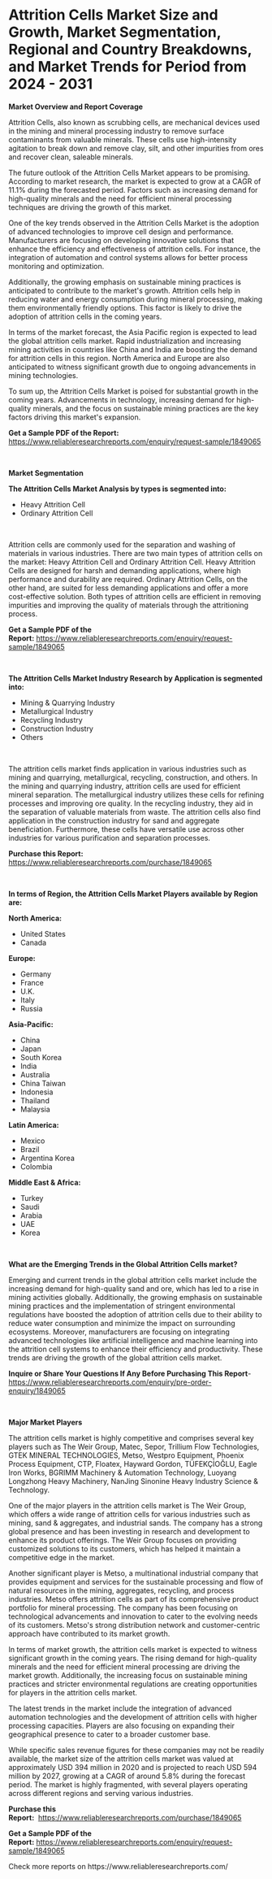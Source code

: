 <p><h1>Attrition Cells Market Size and Growth, Market Segmentation, Regional and Country Breakdowns, and Market Trends for Period from 2024 -  2031</h1></p><p><strong>Market Overview and Report Coverage</strong></p>
<p><p>Attrition Cells, also known as scrubbing cells, are mechanical devices used in the mining and mineral processing industry to remove surface contaminants from valuable minerals. These cells use high-intensity agitation to break down and remove clay, silt, and other impurities from ores and recover clean, saleable minerals.</p><p>The future outlook of the Attrition Cells Market appears to be promising. According to market research, the market is expected to grow at a CAGR of 11.1% during the forecasted period. Factors such as increasing demand for high-quality minerals and the need for efficient mineral processing techniques are driving the growth of this market.</p><p>One of the key trends observed in the Attrition Cells Market is the adoption of advanced technologies to improve cell design and performance. Manufacturers are focusing on developing innovative solutions that enhance the efficiency and effectiveness of attrition cells. For instance, the integration of automation and control systems allows for better process monitoring and optimization.</p><p>Additionally, the growing emphasis on sustainable mining practices is anticipated to contribute to the market's growth. Attrition cells help in reducing water and energy consumption during mineral processing, making them environmentally friendly options. This factor is likely to drive the adoption of attrition cells in the coming years.</p><p>In terms of the market forecast, the Asia Pacific region is expected to lead the global attrition cells market. Rapid industrialization and increasing mining activities in countries like China and India are boosting the demand for attrition cells in this region. North America and Europe are also anticipated to witness significant growth due to ongoing advancements in mining technologies.</p><p>To sum up, the Attrition Cells Market is poised for substantial growth in the coming years. Advancements in technology, increasing demand for high-quality minerals, and the focus on sustainable mining practices are the key factors driving this market's expansion.</p></p>
<p><strong>Get a Sample PDF of the Report:</strong> <a href="https://www.reliableresearchreports.com/enquiry/request-sample/1849065">https://www.reliableresearchreports.com/enquiry/request-sample/1849065</a></p>
<p>&nbsp;</p>
<p><strong>Market Segmentation</strong></p>
<p><strong>The Attrition Cells Market Analysis by types is segmented into:</strong></p>
<p><ul><li>Heavy Attrition Cell</li><li>Ordinary Attrition Cell</li></ul></p>
<p>&nbsp;</p>
<p><p>Attrition cells are commonly used for the separation and washing of materials in various industries. There are two main types of attrition cells on the market: Heavy Attrition Cell and Ordinary Attrition Cell. Heavy Attrition Cells are designed for harsh and demanding applications, where high performance and durability are required. Ordinary Attrition Cells, on the other hand, are suited for less demanding applications and offer a more cost-effective solution. Both types of attrition cells are efficient in removing impurities and improving the quality of materials through the attritioning process.</p></p>
<p><strong>Get a Sample PDF of the Report:</strong>&nbsp;<a href="https://www.reliableresearchreports.com/enquiry/request-sample/1849065">https://www.reliableresearchreports.com/enquiry/request-sample/1849065</a></p>
<p>&nbsp;</p>
<p><strong>The Attrition Cells Market Industry Research by Application is segmented into:</strong></p>
<p><ul><li>Mining & Quarrying Industry</li><li>Metallurgical Industry</li><li>Recycling Industry</li><li>Construction Industry</li><li>Others</li></ul></p>
<p>&nbsp;</p>
<p><p>The attrition cells market finds application in various industries such as mining and quarrying, metallurgical, recycling, construction, and others. In the mining and quarrying industry, attrition cells are used for efficient mineral separation. The metallurgical industry utilizes these cells for refining processes and improving ore quality. In the recycling industry, they aid in the separation of valuable materials from waste. The attrition cells also find application in the construction industry for sand and aggregate beneficiation. Furthermore, these cells have versatile use across other industries for various purification and separation processes.</p></p>
<p><strong>Purchase this Report:</strong>&nbsp; <a href="https://www.reliableresearchreports.com/purchase/1849065">https://www.reliableresearchreports.com/purchase/1849065</a></p>
<p>&nbsp;</p>
<p><strong>In terms of Region, the Attrition Cells Market Players available by Region are:</strong></p>
<p>
    <p> <strong> North America: </strong>
        <ul>
            <li>United States</li>
            <li>Canada</li>
        </ul>
        </p> 
    <p> <strong> Europe: </strong>
        <ul>
            <li>Germany</li>
            <li>France</li>
            <li>U.K.</li>
            <li>Italy</li>
            <li>Russia</li>
        </ul>
        </p> 
    <p> <strong> Asia-Pacific: </strong>
        <ul>
            <li>China</li>
            <li>Japan</li>
            <li>South Korea</li>
            <li>India</li>
            <li>Australia</li>
            <li>China Taiwan</li>
            <li>Indonesia</li>
            <li>Thailand</li>
            <li>Malaysia</li>
        </ul>
        </p> 
    <p> <strong> Latin America: </strong>
        <ul>
            <li>Mexico</li>
            <li>Brazil</li>
            <li>Argentina Korea</li>
            <li>Colombia</li>
        </ul>
        </p> 
    <p> <strong> Middle East & Africa: </strong>
        <ul>
            <li>Turkey</li>
            <li>Saudi</li>
            <li>Arabia</li>
            <li>UAE</li>
            <li>Korea</li>
        </ul>
    </p>
    </p>
<p>&nbsp;</p>
<p><strong>What are the Emerging Trends in the Global Attrition Cells market?</strong></p>
<p><p>Emerging and current trends in the global attrition cells market include the increasing demand for high-quality sand and ore, which has led to a rise in mining activities globally. Additionally, the growing emphasis on sustainable mining practices and the implementation of stringent environmental regulations have boosted the adoption of attrition cells due to their ability to reduce water consumption and minimize the impact on surrounding ecosystems. Moreover, manufacturers are focusing on integrating advanced technologies like artificial intelligence and machine learning into the attrition cell systems to enhance their efficiency and productivity. These trends are driving the growth of the global attrition cells market.</p></p>
<p><strong>Inquire or Share Your Questions If Any Before Purchasing This Report</strong>- <a href="https://www.reliableresearchreports.com/enquiry/pre-order-enquiry/1849065">https://www.reliableresearchreports.com/enquiry/pre-order-enquiry/1849065</a></p>
<p>&nbsp;</p>
<p><strong>Major Market Players</strong></p>
<p><p>The attrition cells market is highly competitive and comprises several key players such as The Weir Group, Matec, Sepor, Trillium Flow Technologies, GTEK MINERAL TECHNOLOGIES, Metso, Westpro Equipment, Phoenix Process Equipment, CTP, Floatex, Hayward Gordon, TÜFEKÇİOĞLU, Eagle Iron Works, BGRIMM Machinery & Automation Technology, Luoyang Longzhong Heavy Machinery, NanJing Sinonine Heavy Industry Science & Technology. </p><p>One of the major players in the attrition cells market is The Weir Group, which offers a wide range of attrition cells for various industries such as mining, sand & aggregates, and industrial sands. The company has a strong global presence and has been investing in research and development to enhance its product offerings. The Weir Group focuses on providing customized solutions to its customers, which has helped it maintain a competitive edge in the market.</p><p>Another significant player is Metso, a multinational industrial company that provides equipment and services for the sustainable processing and flow of natural resources in the mining, aggregates, recycling, and process industries. Metso offers attrition cells as part of its comprehensive product portfolio for mineral processing. The company has been focusing on technological advancements and innovation to cater to the evolving needs of its customers. Metso's strong distribution network and customer-centric approach have contributed to its market growth.</p><p>In terms of market growth, the attrition cells market is expected to witness significant growth in the coming years. The rising demand for high-quality minerals and the need for efficient mineral processing are driving the market growth. Additionally, the increasing focus on sustainable mining practices and stricter environmental regulations are creating opportunities for players in the attrition cells market.</p><p>The latest trends in the market include the integration of advanced automation technologies and the development of attrition cells with higher processing capacities. Players are also focusing on expanding their geographical presence to cater to a broader customer base.</p><p>While specific sales revenue figures for these companies may not be readily available, the market size of the attrition cells market was valued at approximately USD 394 million in 2020 and is projected to reach USD 594 million by 2027, growing at a CAGR of around 5.8% during the forecast period. The market is highly fragmented, with several players operating across different regions and serving various industries.</p></p>
<p><strong>Purchase this Report:</strong>&nbsp;&nbsp;<a href="https://www.reliableresearchreports.com/purchase/1849065">https://www.reliableresearchreports.com/purchase/1849065</a></p>
<p></p>
<p><strong>Get a Sample PDF of the Report:</strong>&nbsp;<a href="https://www.reliableresearchreports.com/enquiry/request-sample/1849065">https://www.reliableresearchreports.com/enquiry/request-sample/1849065</a></p>
<p>Check more reports on https://www.reliableresearchreports.com/</p>
